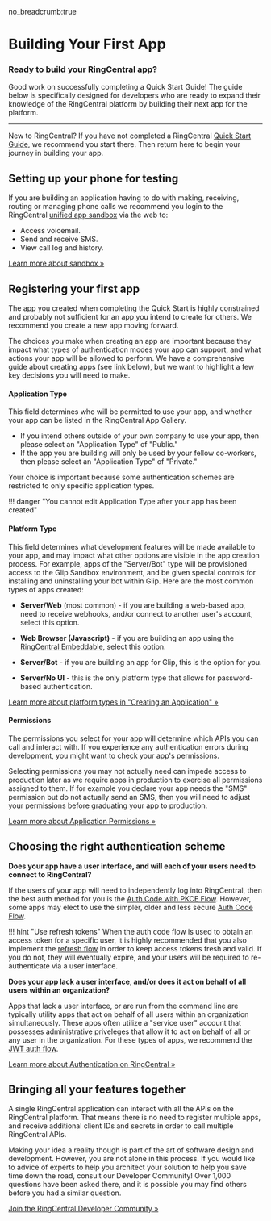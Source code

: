 no_breadcrumb:true

# Building Your First App

<div class="jumbotron pt-1">
  <h3 class="display-5">Ready to build your RingCentral app?</h3>
  <p class="lead">Good work on successfully completing a Quick Start Guide! The guide below is specifically designed for developers who are ready to expand their knowledge of the RingCentral platform by building their next app for the platform.</p>
  <hr class="my-4">
  <p>New to RingCentral? If you have not completed a RingCentral <a href="../../">Quick Start Guide</a>, we recommend you start there. Then return here to begin your journey in building your app.</p>
</div>

## Setting up your phone for testing

If you are building an application having to do with making, receiving, routing or managing phone calls we recommend you login to the RingCentral [unified app sandbox](https://app.devtest.ringcentral.com/) via the web to:

* Access voicemail.
* Send and receive SMS.
* View call log and history. 

[Learn more about sandbox &raquo;](../../getting-started/using-sandbox)

## Registering your first app

The app you created when completing the Quick Start is highly constrained and probably not sufficient for an app you intend to create for others. We recommend you create a new app moving forward.

The choices you make when creating an app are important because they impact what types of authentication modes your app can support, and what actions your app will be allowed to perform. We have a comprehensive guide about creating apps (see link below), but we want to highlight a few key decisions you will need to make.

#### Application Type

This field determines who will be permitted to use your app, and whether your app can be listed in the RingCentral App Gallery. 

* If you intend others outside of your own company to use your app, then please select an "Application Type" of "Public."
* If the app you are building will only be used by your fellow co-workers, then please select an "Application Type" of "Private." 

Your choice is important because some authentication schemes are restricted to only specific application types. 

!!! danger "You cannot edit Application Type after your app has been created"

#### Platform Type

This field determines what development features will be made available to your app, and may impact what other options are visible in the app creation process. For example, apps of the "Server/Bot" type will be provisioned access to the Glip Sandbox environment, and be given special controls for installing and uninstalling your bot within Glip. Here are the most common types of apps created:

* **Server/Web** (most common) - if you are building a web-based app, need to receive webhooks, and/or connect to another user's account, select this option. 

* **Web Browser (Javascript)** - if you are building an app using the [RingCentral Embeddable](https://developers.ringcentral.com/embeddable-voice.html), select this option. 

* **Server/Bot** - if you are building an app for Glip, this is the option for you.

* **Server/No UI** - this is the only platform type that allows for password-based authentication.

[Learn more about platform types in "Creating an Application" &raquo;](../../getting-started/register-app/)

#### Permissions

The permissions you select for your app will determine which APIs you can call and interact with. If you experience any authentication errors during development, you might want to check your app's permissions.

Selecting permissions you may not actually need can impede access to production later as we require apps in production to exercise all permissions assigned to them. If for example you declare your app needs the "SMS" permission but do not actually send an SMS, then you will need to adjust your permissions before graduating your app to production.

[Learn more about Application Permissions &raquo;](../permissions/)

## Choosing the right authentication scheme

**Does your app have a user interface, and will each of your users need to connect to RingCentral?**

If the users of your app will need to independently log into RingCentral, then the best auth method for you is the [Auth Code with PKCE Flow](../../authentication/auth-code-pkce-flow). However, some apps may elect to use the simpler, older and less secure [Auth Code Flow](../../authentication/auth-code-flow).

!!! hint "Use refresh tokens"
    When the auth code flow is used to obtain an access token for a specific user, it is highly recommended that you also implement the [refresh flow](../../authentication/refresh-tokens/) in order to keep access tokens fresh and valid. If you do not, they will eventually expire, and your users will be required to re-authenticate via a user interface. 

**Does your app lack a user interface, and/or does it act on behalf of all users within an organization?**

Apps that lack a user interface, or are run from the command line are typically utility apps that act on behalf of all users within an organization simultaneously. These apps often utilize a "service user" account that possesses administrative priveleges that allow it to act on behalf of all or any user in the organization. For these types of apps, we recommend the [JWT auth flow](../../authentication/jwt-flow/).

[Learn more about Authentication on RingCentral &raquo;](../../authentication/)

## Bringing all your features together

A single RingCentral application can interact with all the APIs on the RingCentral platform. That means there is no need to register multiple apps, and receive additional client IDs and secrets in order to call multiple RingCentral APIs.

Making your idea a reality though is part of the art of software design and development. However, you are not alone in this process. If you would like to advice of experts to help you architect your solution to help you save time down the road, consult our Developer Community! Over 1,000 questions have been asked there, and it is possible you may find others before you had a similar question.

[Join the RingCentral Developer Community &raquo;](https://community.ringcentral.com)
